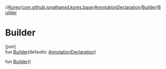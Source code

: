 //[Kores](../../../../index.md)/[com.github.jonathanxd.kores.base](../../index.md)/[AnnotationDeclaration](../index.md)/[Builder](index.md)/[Builder](-builder.md)

# Builder

[jvm]\
fun [Builder](-builder.md)(defaults: [AnnotationDeclaration](../index.md))

fun [Builder](-builder.md)()
